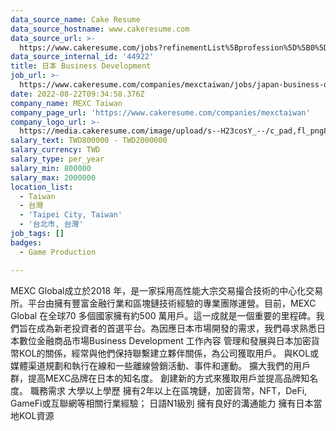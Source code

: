 ```yaml
---
data_source_name: Cake Resume
data_source_hostname: www.cakeresume.com
data_source_url: >-
  https://www.cakeresume.com/jobs?refinementList%5Bprofession%5D%5B0%5D=game-production&range%5Bsalary_range%5D%5Bmin%5D=1000000
data_source_internal_id: '44922'
title: 日本 Business Development
job_url: >-
  https://www.cakeresume.com/companies/mexctaiwan/jobs/japan-business-development
date: 2022-08-22T09:34:58.376Z
company_name: MEXC Taiwan
company_page_url: 'https://www.cakeresume.com/companies/mexctaiwan'
company_logo_url: >-
  https://media.cakeresume.com/image/upload/s--H23cosY_--/c_pad,fl_png8,h_200,w_200/v1660289506/fmmveipbts2oue0re0bd.png
salary_text: TWD800000 - TWD2000000
salary_currency: TWD
salary_type: per_year
salary_min: 800000
salary_max: 2000000
location_list:
  - Taiwan
  - 台灣
  - 'Taipei City, Taiwan'
  - '台北市, 台灣'
job_tags: []
badges:
  - Game Production

---
```


MEXC Global成立於2018 年，是一家採用高性能大宗交易撮合技術的中心化交易所。平台由擁有豐富金融行業和區塊鏈技術經驗的專業團隊運營。目前，MEXC Global 在全球70 多個國家擁有約500 萬用戶。這一成就是一個重要的里程碑。我們旨在成為新老投資者的首選平台。為因應日本市場開發的需求，我們尋求熟悉日本數位金融商品市場Business Development 工作內容 管理和發展與日本加密貨幣KOL的關係，經常與他們保持聯繫建立夥伴關係，為公司獲取用戶。 與KOL或媒體渠道規劃和執行在線和一些離線營銷活動、事件和運動。 擴大我們的用戶群，提高MEXC品牌在日本的知名度。 創建新的方式來獲取用戶並提高品牌知名度。 職務需求 大學以上學歷 擁有2年以上在區塊鏈，加密貨幣，NFT，DeFi, GameFi或互聯網等相關行業經驗； 日語N1級別 擁有良好的溝通能力 擁有日本當地KOL資源